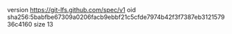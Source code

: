 version https://git-lfs.github.com/spec/v1
oid sha256:5babfbe67309a0206facb9ebbf21c5cfde7974b42f3f7387eb312157936c4160
size 13
